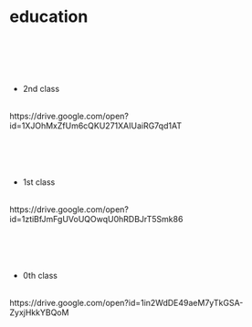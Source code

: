 # education
<br>
<br>
<br>
<br>

- 2nd class
<br>
https://drive.google.com/open?id=1XJOhMxZfUm6cQKU271XAIUaiRG7qd1AT<br>
<br>
<br>
<br>
<br>

- 1st class
<br>
https://drive.google.com/open?id=1ztiBfJmFgUVoUQOwqU0hRDBJrT5Smk86<br>
<br>
<br>
<br>
<br>

- 0th class
<br>
https://drive.google.com/open?id=1in2WdDE49aeM7yTkGSA-ZyxjHkkYBQoM
